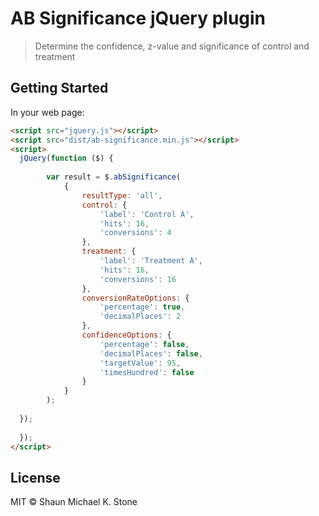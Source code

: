 # AB Significance jQuery plugin

> Determine the confidence, z-value and significance of control and treatment


## Getting Started

In your web page:

```html
<script src="jquery.js"></script>
<script src="dist/ab-significance.min.js"></script>
<script>
  jQuery(function ($) {
  
        var result = $.abSignificance(
            {
                resultType: 'all',
                control: {
                    'label': 'Control A',
                    'hits': 16,
                    'conversions': 4
                },
                treatment: {
                    'label': 'Treatment A',
                    'hits': 16,
                    'conversions': 16
                },
                conversionRateOptions: {
                    'percentage': true,
                    'decimalPlaces': 2
                },
                confidenceOptions: {
                    'percentage': false,
                    'decimalPlaces': false,
                    'targetValue': 95,
                    'timesHundred': false
                }
            }
        );
        
  });
  
  });
</script>
```


## License

MIT © Shaun Michael K. Stone
